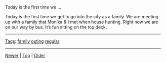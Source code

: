 <!--
title: Today is the first time we get to go into the city as a family. We are meeting up with a family that Monika &amp; I met when house hunting. Right now we are on our way by bus. It&rsquo;s fun sitting on the top deck.
date: 2020-06-28T14:57:49.006Z
tags: family, outing, regular
-->










Today is the first time we ...
<p>Today is the first time we get to go into the city as a family. We are meeting up with a family that Monika &amp; I met when house hunting. Right now we are on our way by bus. It&rsquo;s fun sitting on the top deck.</p>

<!--BOTTOM-POST-NAVIGATION-->
---

[Tags](tags.md): [family](tag-family.md) [outing](tag-outing.md) [regular](tag-regular.md)

---

[Newer](95541121427.md) | [Top](index.md) | [Older](95632345917.md)